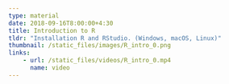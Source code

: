 ```yaml
---
type: material
date: 2018-09-16T8:00:00+4:30
title: Introduction to R
tldr: "Installation R and RStudio. (Windows, macOS, Linux)"
thumbnail: /static_files/images/R_intro_0.png
links: 
    - url: /static_files/videos/R_intro_0.mp4
      name: video
---
```

